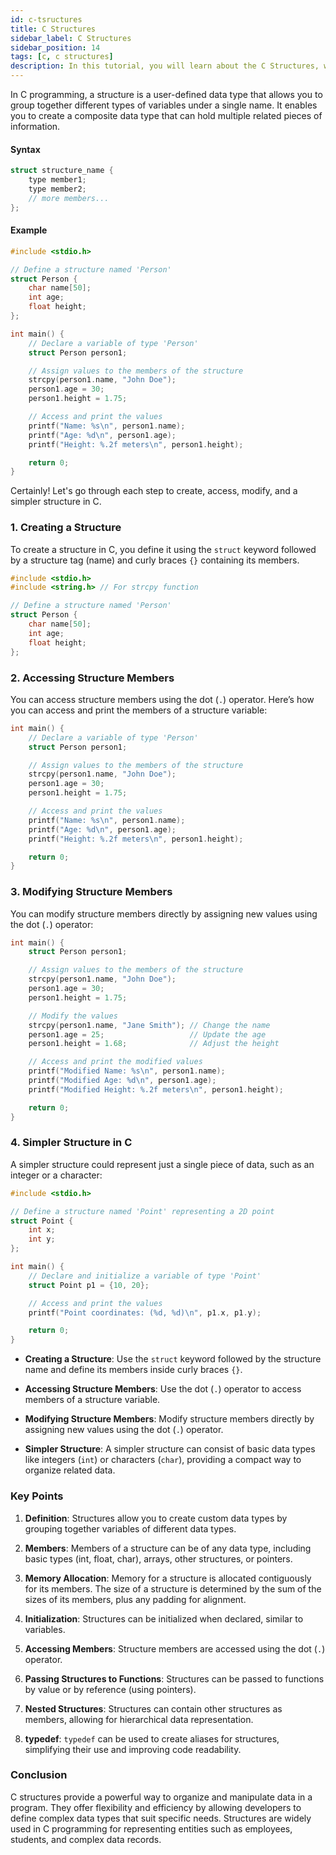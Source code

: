 ```yaml
---
id: c-tsructures
title: C Structures
sidebar_label: C Structures
sidebar_position: 14
tags: [c, c structures]
description: In this tutorial, you will learn about the C Structures, what it is.
---
```


In C programming, a structure is a user-defined data type that allows you to group together different types of variables under a single name. It enables you to create a composite data type that can hold multiple related pieces of information.

#### Syntax
```c
struct structure_name {
    type member1;
    type member2;
    // more members...
};
```

#### Example 
```c
#include <stdio.h>

// Define a structure named 'Person'
struct Person {
    char name[50];
    int age;
    float height;
};

int main() {
    // Declare a variable of type 'Person'
    struct Person person1;

    // Assign values to the members of the structure
    strcpy(person1.name, "John Doe");
    person1.age = 30;
    person1.height = 1.75;

    // Access and print the values
    printf("Name: %s\n", person1.name);
    printf("Age: %d\n", person1.age);
    printf("Height: %.2f meters\n", person1.height);

    return 0;
}
```
Certainly! Let's go through each step to create, access, modify, and a simpler structure in C.

### 1. Creating a Structure

To create a structure in C, you define it using the `struct` keyword followed by a structure tag (name) and curly braces `{}` containing its members.

```c
#include <stdio.h>
#include <string.h> // For strcpy function

// Define a structure named 'Person'
struct Person {
    char name[50];
    int age;
    float height;
};
```

### 2. Accessing Structure Members

You can access structure members using the dot (`.`) operator. Here’s how you can access and print the members of a structure variable:

```c
int main() {
    // Declare a variable of type 'Person'
    struct Person person1;

    // Assign values to the members of the structure
    strcpy(person1.name, "John Doe");
    person1.age = 30;
    person1.height = 1.75;

    // Access and print the values
    printf("Name: %s\n", person1.name);
    printf("Age: %d\n", person1.age);
    printf("Height: %.2f meters\n", person1.height);

    return 0;
}
```

### 3. Modifying Structure Members

You can modify structure members directly by assigning new values using the dot (`.`) operator:

```c
int main() {
    struct Person person1;

    // Assign values to the members of the structure
    strcpy(person1.name, "John Doe");
    person1.age = 30;
    person1.height = 1.75;

    // Modify the values
    strcpy(person1.name, "Jane Smith"); // Change the name
    person1.age = 25;                   // Update the age
    person1.height = 1.68;              // Adjust the height

    // Access and print the modified values
    printf("Modified Name: %s\n", person1.name);
    printf("Modified Age: %d\n", person1.age);
    printf("Modified Height: %.2f meters\n", person1.height);

    return 0;
}
```

### 4. Simpler Structure in C

A simpler structure could represent just a single piece of data, such as an integer or a character:

```c
#include <stdio.h>

// Define a structure named 'Point' representing a 2D point
struct Point {
    int x;
    int y;
};

int main() {
    // Declare and initialize a variable of type 'Point'
    struct Point p1 = {10, 20};

    // Access and print the values
    printf("Point coordinates: (%d, %d)\n", p1.x, p1.y);

    return 0;
}
```

- **Creating a Structure**: Use the `struct` keyword followed by the structure name and define its members inside curly braces `{}`.
  
- **Accessing Structure Members**: Use the dot (`.`) operator to access members of a structure variable.
  
- **Modifying Structure Members**: Modify structure members directly by assigning new values using the dot (`.`) operator.

- **Simpler Structure**: A simpler structure can consist of basic data types like integers (`int`) or characters (`char`), providing a compact way to organize related data.


### Key Points 

1. **Definition**: Structures allow you to create custom data types by grouping together variables of different data types.
  
2. **Members**: Members of a structure can be of any data type, including basic types (int, float, char), arrays, other structures, or pointers.

3. **Memory Allocation**: Memory for a structure is allocated contiguously for its members. The size of a structure is determined by the sum of the sizes of its members, plus any padding for alignment.

4. **Initialization**: Structures can be initialized when declared, similar to variables.

5. **Accessing Members**: Structure members are accessed using the dot (`.`) operator.

6. **Passing Structures to Functions**: Structures can be passed to functions by value or by reference (using pointers).

7. **Nested Structures**: Structures can contain other structures as members, allowing for hierarchical data representation.

8. **typedef**: `typedef` can be used to create aliases for structures, simplifying their use and improving code readability.

### Conclusion

C structures provide a powerful way to organize and manipulate data in a program. They offer flexibility and efficiency by allowing developers to define complex data types that suit specific needs. Structures are widely used in C programming for representing entities such as employees, students, and complex data records.

